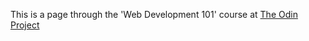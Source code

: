 This is a page through the 'Web Development 101' course at [The Odin Project](https://github.com/Saranoya/odin/tree/master/html_css/google/homepage)